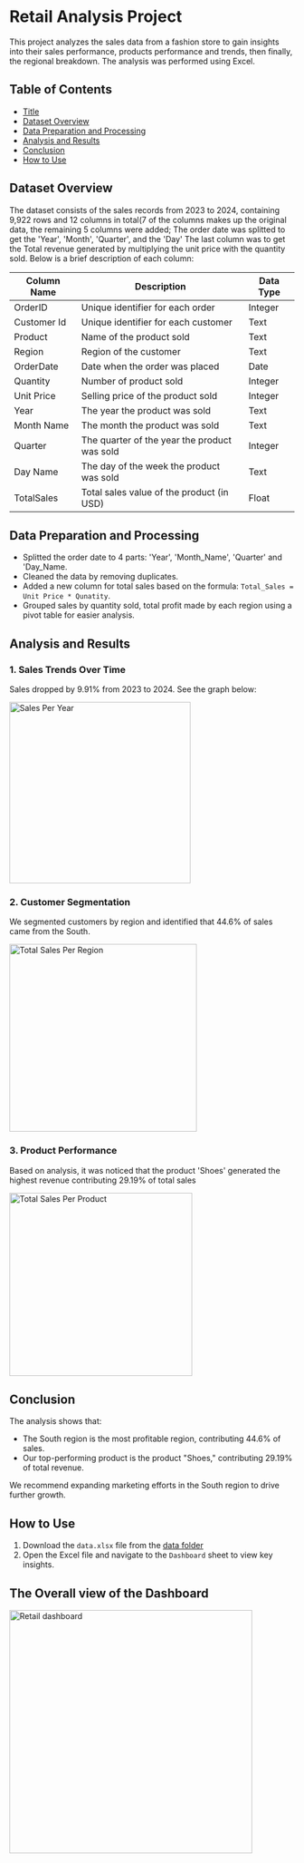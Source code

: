 # Retail Analysis Project
This project analyzes the sales data from a fashion store to gain insights into their sales performance, products performance and trends, then finally, the regional breakdown. The analysis was performed using Excel. 

## Table of Contents
- [Title](#Title)
- [Dataset Overview](#dataset-overview)
- [Data Preparation and Processing](#data-preparation-and-processing)
- [Analysis and Results](#analysis-and-results)
- [Conclusion](#conclusion)
- [How to Use](#how-to-use)

## Dataset Overview
The dataset consists of the sales records from 2023 to 2024, containing 9,922 rows and 12 columns in total(7 of the columns makes up the original data, the remaining 5 columns were added; The order date was splitted to get the 'Year', 'Month', 'Quarter', and the 'Day' The last column was to get the Total revenue generated by multiplying the unit price with the quantity sold. Below is a brief description of each column:

| Column Name     | Description                                    | Data Type |
| --------------- | ---------------------------------------------- | --------- |
| OrderID         | Unique identifier for each order               | Integer   |
| Customer Id     | Unique identifier for each customer            | Text      |
| Product         | Name of the product sold                       | Text      |
| Region          | Region of the customer                         | Text      |
| OrderDate       | Date when the order was placed                 | Date      |
| Quantity        | Number of product sold                         | Integer   |
| Unit Price      | Selling price of the product sold              | Integer   |
| Year            | The year the product was sold                  | Text      |
| Month Name      | The month the product was sold                 | Text      |
| Quarter         | The quarter of the year the product was sold   | Integer   |
| Day Name        | The day of the week the product was sold       | Text      |
| TotalSales      | Total sales value of the product (in USD)      | Float     |

## Data Preparation and Processing
- Splitted the order date to 4 parts: 'Year', 'Month_Name', 'Quarter' and 'Day_Name. 
- Cleaned the data by removing duplicates. 
- Added a new column for total sales based on the formula: `Total_Sales = Unit Price * Qunatity`.
- Grouped sales by quantity sold, total profit made by each region using a pivot table for easier analysis.

## Analysis and Results

### 1. Sales Trends Over Time
Sales dropped by 9.91% from 2023 to 2024. See the graph below:

<img width="320" alt="Sales Per Year" src="https://github.com/user-attachments/assets/2af4e2ba-aec7-4347-a6ea-a81663596447">


### 2. Customer Segmentation
We segmented customers by region and identified that 44.6% of sales came from the South.

<img width="331" alt="Total Sales Per Region" src="https://github.com/user-attachments/assets/0d398f32-f625-48f8-9fa8-45af2fbbcaf8">

### 3. Product Performance
Based on analysis, it was noticed that the product 'Shoes' generated the highest revenue contributing 29.19% of total sales

<img width="323" alt="Total Sales Per Product" src="https://github.com/user-attachments/assets/f6a6a7ac-d20a-4d64-a169-c6de513967d5">

## Conclusion

The analysis shows that:
- The South region is the most profitable region, contributing 44.6% of sales.
- Our top-performing product is the product "Shoes," contributing 29.19% of total revenue.

We recommend expanding marketing efforts in the South region to drive further growth.

## How to Use

1. Download the `data.xlsx` file from the [data folder](https://docs.google.com/spreadsheets/d/1AJAgALj3g1aOLBO8GXBjlF55gnP7NglJ/edit?usp=drive_link&ouid=117145407585897274015&rtpof=true&sd=true)
2. Open the Excel file and navigate to the `Dashboard` sheet to view key insights.

## The Overall view of the Dashboard

<img width="429" alt="Retail dashboard" src="https://github.com/user-attachments/assets/414427b0-807a-4fd3-a60a-8643a30d0e03">










